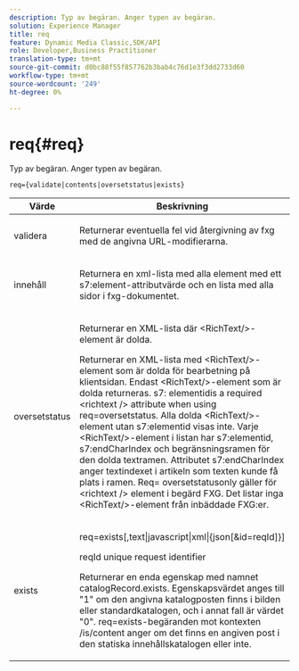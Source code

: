 ```yaml
---
description: Typ av begäran. Anger typen av begäran.
solution: Experience Manager
title: req
feature: Dynamic Media Classic,SDK/API
role: Developer,Business Practitioner
translation-type: tm+mt
source-git-commit: d0bc88f55f857762b3bab4c76d1e3f3dd2733d60
workflow-type: tm+mt
source-wordcount: '249'
ht-degree: 0%

---
```



# req{#req}

Typ av begäran. Anger typen av begäran.

`req={validate|contents|oversetstatus|exists}`

<table id="table_F39239E5244746DB9F253BB0D5E85D54"> 
 <thead> 
  <tr> 
   <th colname="col1" class="entry"> Värde </th> 
   <th colname="col2" class="entry"> Beskrivning </th> 
  </tr> 
 </thead>
 <tbody> 
  <tr> 
   <td colname="col1"> <p> <span class="codeph"> validera</span> </p> </td> 
   <td colname="col2"> <p> Returnerar eventuella fel vid återgivning av fxg med de angivna URL-modifierarna. </p> </td> 
  </tr> 
  <tr> 
   <td colname="col1"> <p> <span class="codeph"> innehåll</span> </p> </td> 
   <td colname="col2"> <p> Returnera en xml-lista med alla element med ett <span class="codeph"> s7:element</span>-attributvärde och en lista med alla sidor i fxg-dokumentet. </p> </td> 
  </tr> 
  <tr> 
   <td colname="col1"> <p> <span class="codeph"> oversetstatus</span> </p> </td> 
   <td colname="col2"> <p>Returnerar en XML-lista där <span class="codeph"> &lt;RichText/&gt;</span>-element är dolda. </p> <p>Returnerar en XML-lista med <span class="+ topic/ph pr-d/codeph codeph"> &lt;RichText/&gt;</span>-element som är dolda för bearbetning på klientsidan. Endast <span class="+ topic/ph pr-d/codeph codeph"> &lt;RichText/&gt;</span>-element som är dolda returneras. <span class="+ topic/ph pr-d/codeph codeph"> s7:</span> elementidis a required  <span class="+ topic/ph pr-d/codeph codeph"> &lt;richtext /&gt;</span> attribute when using  <span class="+ topic/ph pr-d/codeph codeph"> req=oversetstatus</span>. Alla dolda <span class="+ topic/ph pr-d/codeph codeph"> &lt;RichText/&gt;</span>-element utan <span class="+ topic/ph pr-d/codeph codeph"> s7:elementid</span> visas inte. Varje <span class="+ topic/ph pr-d/codeph codeph"> &lt;RichText/&gt;</span>-element i listan har <span class="+ topic/ph pr-d/codeph codeph"> s7:elementid</span>, <span class="+ topic/ph pr-d/codeph codeph"> s7:endCharIndex</span> och begränsningsramen för den dolda textramen. Attributet <span class="+ topic/ph pr-d/codeph codeph"> s7:endCharIndex</span> anger textindexet i artikeln som texten kunde få plats i ramen. <span class="+ topic/ph pr-d/codeph codeph"> Req=</span> oversetstatusonly gäller för  <span class="+ topic/ph pr-d/codeph codeph"> &lt;richtext /&gt;</span> element i begärd FXG. Det listar inga <span class="+ topic/ph pr-d/codeph codeph"> &lt;RichText/&gt;</span>-element från inbäddade FXG:er. </p> </td> 
  </tr> 
  <tr> 
   <td colname="col1"> <p> <span class="codeph"> exists</span> </p> </td> 
   <td colname="col2"> <p> <span class="codeph"> req=exists[,text|javascript|xml|{json[&amp;id=reqId]}]</span> </p> <p>reqId unique request identifier </p> <p>Returnerar en enda egenskap med namnet catalogRecord.exists. Egenskapsvärdet anges till "1" om den angivna katalogposten finns i bilden eller standardkatalogen, och i annat fall är värdet "0". req=exists-begäranden mot kontexten /is/content anger om det finns en angiven post i den statiska innehållskatalogen eller inte. </p> </td> 
  </tr> 
 </tbody> 
</table>

